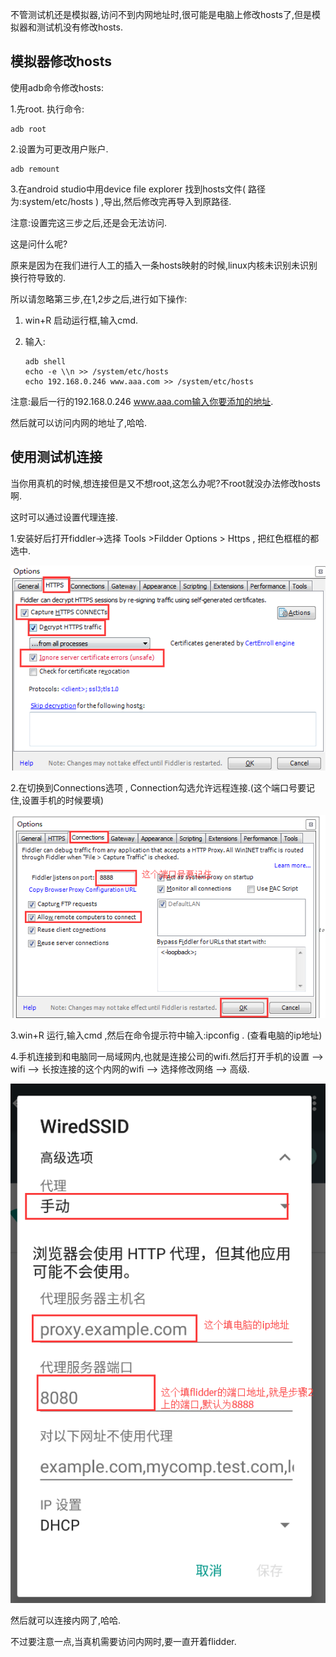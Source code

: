 

不管测试机还是模拟器,访问不到内网地址时,很可能是电脑上修改hosts了,但是模拟器和测试机没有修改hosts.

## 模拟器修改hosts

使用adb命令修改hosts:

1.先root.  执行命令: 

~~~~
adb root
~~~~

2.设置为可更改用户账户.

~~~~
adb remount
~~~~

3.在android studio中用device file explorer 找到hosts文件( 路径为:system/etc/hosts ) ,导出,然后修改完再导入到原路径.

注意:设置完这三步之后,还是会无法访问.

这是问什么呢?

原来是因为在我们进行人工的插入一条hosts映射的时候,linux内核未识别未识别换行符导致的.

所以请忽略第三步,在1,2步之后,进行如下操作:

1. win+R 启动运行框,输入cmd.

2. 输入:

   ~~~~
   adb shell
   echo -e \\n >> /system/etc/hosts 
   echo 192.168.0.246 www.aaa.com >> /system/etc/hosts
   ~~~~

注意:最后一行的192.168.0.246 www.aaa.com输入你要添加的地址.

然后就可以访问内网的地址了,哈哈.



## 使用测试机连接

当你用真机的时候,想连接但是又不想root,这怎么办呢?不root就没办法修改hosts啊.

这时可以通过设置代理连接.

1.安装好后打开fiddler→选择 Tools >Fildder Options > Https , 把红色框框的都选中.

 ![1](1.png)



  2.在切换到Connections选项 , Connection勾选允许远程连接.(这个端口号要记住,设置手机的时候要填)

 ![2](2.png)



  3.win+R 运行,输入cmd ,然后在命令提示符中输入:ipconfig  . (查看电脑的ip地址)

  4.手机连接到和电脑同一局域网内,也就是连接公司的wifi.然后打开手机的设置 --> wifi --> 长按连接的这个内网的wifi --> 选择修改网络 --> 高级.

![3](3.png)

然后就可以连接内网了,哈哈.

不过要注意一点,当真机需要访问内网时,要一直开着flidder.